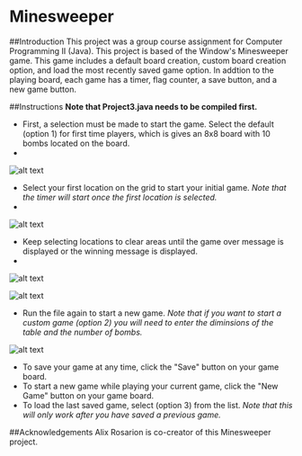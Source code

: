 # Minesweeper

##Introduction
This project was a group course assignment for Computer Programming II (Java). This project is based of the Window's Minesweeper game. This game includes a default board creation, custom board creation option, and load the most recently saved game option. In addtion to the playing board, each game has a timer, flag counter, a save button, and a new game button.

##Instructions
**Note that Project3.java needs to be compiled first.**
* First, a selection must be made to start the game. Select the default (option 1) for first time players, which is gives an 8x8 board with 10 bombs located on the board.
* 
![alt text](https://github.com/ShannonAllene/Minesweeper/blob/master/Minesweeper%20Pictures/Initial%20Screen.png "Initial Screen")

* Select your first location on the grid to start your initial game. *Note that the timer will start once the first location is selected.*
* 
![alt text](https://github.com/ShannonAllene/Minesweeper/blob/master/Minesweeper%20Pictures/FIrst%20Click.png "First Click")

* Keep selecting locations to clear areas until the game over message is displayed or the winning message is displayed.
* 
![alt text](https://github.com/ShannonAllene/Minesweeper/blob/master/Minesweeper%20Pictures/Game%20Over.png "Game Over")

![alt text](https://github.com/ShannonAllene/Minesweeper/blob/master/Minesweeper%20Pictures/Winner.png "Winner")

* Run the file again to start a new game.
*Note that if you want to start a custom game (option 2) you will need to enter the diminsions of the table and the number of bombs.*

![alt text](https://github.com/ShannonAllene/Minesweeper/blob/master/Minesweeper%20Pictures/custom%20option.png "Custom Option")

* To save your game at any time, click the "Save" button on your game board.
* To start a new game while playing your current game, click the "New Game" button on your game board.
* To load the last saved game, select (option 3) from the list. *Note that this will only work after you have saved a previous game.*

##Acknowledgements
Alix Rosarion is co-creator of this Minesweeper project.
